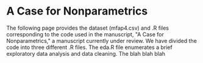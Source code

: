 # A Case for Nonparametrics
The following page provides the dataset (mfap4.csv) and .R files corresponding to the code used in the manuscript, "A Case for Nonparametrics," a manuscript currently under review. We have divided the code into three different .R files. The eda.R file enumerates a brief exploratory data analysis and data cleaning. The blah blah blah
